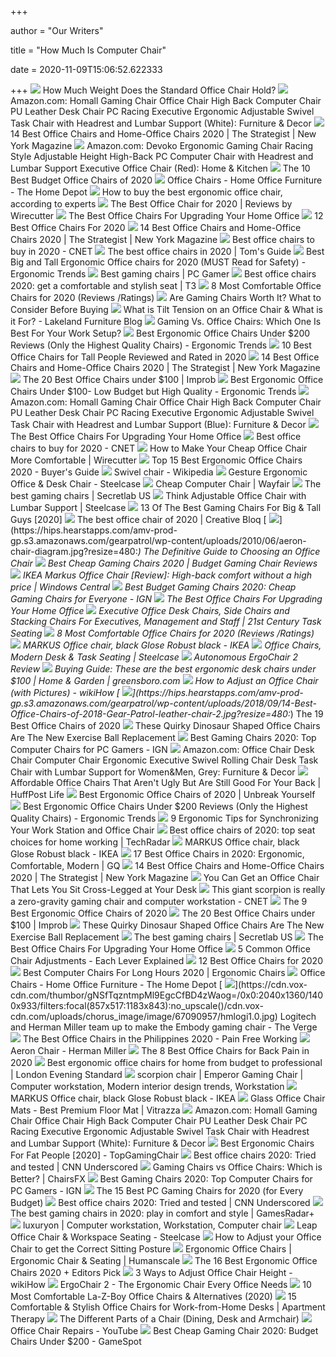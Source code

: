 +++
        
author = "Our Writers"
        
title = "How Much Is Computer Chair"
        
date = 2020-11-09T15:06:52.622333
        
+++
[ ![](http://s7d9.scene7.com/is/image/OfficeChairscom/Chair_Weight_Capacity?wid=600&id=ubHrK3&fmt=jpg&fit=constrain,1&wid=594&hei=594)](http://s7d9.scene7.com/is/image/OfficeChairscom/Chair_Weight_Capacity?wid=600&id=ubHrK3&fmt=jpg&fit=constrain,1&wid=594&hei=594) How Much Weight Does the Standard Office Chair Hold?
[ ![](https://images-na.ssl-images-amazon.com/images/I/61HEqHMkRhL._AC_SY355_.jpg)](https://images-na.ssl-images-amazon.com/images/I/61HEqHMkRhL._AC_SY355_.jpg) Amazon.com: Homall Gaming Chair Office Chair High Back Computer Chair PU  Leather Desk Chair PC Racing Executive Ergonomic Adjustable Swivel Task  Chair with Headrest and Lumbar Support (White): Furniture & Decor
[ ![](https://pyxis.nymag.com/v1/imgs/742/d01/1fcb82626ad99af52e83ff3361fff50c73-sadie-big-and-tall-office-computer-chair.rsquare.w600.jpg)](https://pyxis.nymag.com/v1/imgs/742/d01/1fcb82626ad99af52e83ff3361fff50c73-sadie-big-and-tall-office-computer-chair.rsquare.w600.jpg) 14 Best Office Chairs and Home-Office Chairs 2020 | The Strategist | New  York Magazine
[ ![](https://images-na.ssl-images-amazon.com/images/I/71iD3uTLZ0L._AC_SL1500_.jpg)](https://images-na.ssl-images-amazon.com/images/I/71iD3uTLZ0L._AC_SL1500_.jpg) Amazon.com: Devoko Ergonomic Gaming Chair Racing Style Adjustable Height  High-Back PC Computer Chair with Headrest and Lumbar Support Executive Office  Chair (Red): Home & Kitchen
[ ![](https://www.thebalancesmb.com/thmb/32NtoHYiBK2h31vY8T2PcD6kgZQ=/1500x1500/smart/filters:no_upscale()/ModwayArticulateErgonomicMeshOfficeChairinBlack-5b21558bba61770037203394.jpg)](https://www.thebalancesmb.com/thmb/32NtoHYiBK2h31vY8T2PcD6kgZQ=/1500x1500/smart/filters:no_upscale()/ModwayArticulateErgonomicMeshOfficeChairinBlack-5b21558bba61770037203394.jpg) The 10 Best Budget Office Chairs of 2020
[ ![](https://images.homedepot-static.com/productImages/fc5218e5-1c1f-4884-9fb7-1efcd499b4bd/svn/black-merax-ergonomic-chairs-pp189619baa-64_400.jpg)](https://images.homedepot-static.com/productImages/fc5218e5-1c1f-4884-9fb7-1efcd499b4bd/svn/black-merax-ergonomic-chairs-pp189619baa-64_400.jpg) Office Chairs - Home Office Furniture - The Home Depot
[ ![](https://media2.s-nbcnews.com/i/newscms/2020_25/3390893/ergonomic-office-chairs-kr-2x1-tease-200618_38008296185ce90fd52b401caf79df24.jpg)](https://media2.s-nbcnews.com/i/newscms/2020_25/3390893/ergonomic-office-chairs-kr-2x1-tease-200618_38008296185ce90fd52b401caf79df24.jpg) How to buy the best ergonomic office chair, according to experts
[ ![](https://cdn.thewirecutter.com/wp-content/media/2020/09/officechairs-2048px-9607.jpg?auto=webp&crop=1.91:1&width=1200)](https://cdn.thewirecutter.com/wp-content/media/2020/09/officechairs-2048px-9607.jpg?auto=webp&crop=1.91:1&width=1200) The Best Office Chair for 2020 | Reviews by Wirecutter
[ ![](https://specials-images.forbesimg.com/imageserve/5eea485bdb3b680006a1e736/960x0.jpg?cropX1=0&cropX2=800&cropY1=233&cropY2=766)](https://specials-images.forbesimg.com/imageserve/5eea485bdb3b680006a1e736/960x0.jpg?cropX1=0&cropX2=800&cropY1=233&cropY2=766) The Best Office Chairs For Upgrading Your Home Office
[ ![](https://www.btod.com/blog/wp-content/uploads/2019/10/best-office-chairs-2020-blog-header.jpg)](https://www.btod.com/blog/wp-content/uploads/2019/10/best-office-chairs-2020-blog-header.jpg) 12 Best Office Chairs For 2020
[ ![](https://pyxis.nymag.com/v1/imgs/fdc/3a6/86a7075e3525ef1c07994401e3cd530a78-amazon-basics-exec-chair.rsquare.w600.jpg)](https://pyxis.nymag.com/v1/imgs/fdc/3a6/86a7075e3525ef1c07994401e3cd530a78-amazon-basics-exec-chair.rsquare.w600.jpg) 14 Best Office Chairs and Home-Office Chairs 2020 | The Strategist | New  York Magazine
[ ![](https://cnet2.cbsistatic.com/img/GRo-GylewM5N39e16q82prn8Gog=/940x528/2020/08/03/92e8293d-d387-4aa5-9494-f9f4038830ab/hbada.jpg)](https://cnet2.cbsistatic.com/img/GRo-GylewM5N39e16q82prn8Gog=/940x528/2020/08/03/92e8293d-d387-4aa5-9494-f9f4038830ab/hbada.jpg) Best office chairs to buy in 2020 - CNET
[ ![](https://cdn.mos.cms.futurecdn.net/chg3AGHkpwVFcZeK26TKuA-1200-80.jpg)](https://cdn.mos.cms.futurecdn.net/chg3AGHkpwVFcZeK26TKuA-1200-80.jpg) The best office chairs in 2020 | Tom's Guide
[ ![](http://ergonomictrends.com/wp-content/uploads/2018/06/best-big-and-tall-office-chairs.jpg)](http://ergonomictrends.com/wp-content/uploads/2018/06/best-big-and-tall-office-chairs.jpg) Best Big and Tall Ergonomic Office chairs for 2020 (MUST Read for Safety) -  Ergonomic Trends
[ ![](https://cdn.mos.cms.futurecdn.net/eTsGaLnVkpozHC9CqhA6dK.jpg)](https://cdn.mos.cms.futurecdn.net/eTsGaLnVkpozHC9CqhA6dK.jpg) Best gaming chairs | PC Gamer
[ ![](https://cdn.mos.cms.futurecdn.net/9rXCdrBHCFMd2aXzFFi6XV.jpg)](https://cdn.mos.cms.futurecdn.net/9rXCdrBHCFMd2aXzFFi6XV.jpg) Best office chairs 2020: get a comfortable and stylish seat | T3
[ ![](https://www.btod.com/blog/wp-content/uploads/2019/04/most-comfortable-office-chairs-1-most-comfortable.jpg)](https://www.btod.com/blog/wp-content/uploads/2019/04/most-comfortable-office-chairs-1-most-comfortable.jpg) 8 Most Comfortable Office Chairs for 2020 (Reviews /Ratings)
[ ![](https://i.ytimg.com/vi/G7MTlS4aJTo/maxresdefault.jpg)](https://i.ytimg.com/vi/G7MTlS4aJTo/maxresdefault.jpg) Are Gaming Chairs Worth It? What to Consider Before Buying
[ ![](https://www.lakeland-furniture.co.uk/media/mageplaza/blog/post/uploads/como_black_chair.jpg)](https://www.lakeland-furniture.co.uk/media/mageplaza/blog/post/uploads/como_black_chair.jpg) What is Tilt Tension on an Office Chair & What is it For? - Lakeland  Furniture Blog
[ ![](https://specials-images.forbesimg.com/imageserve/5e8e572c93ef920006d3a192/960x0.jpg?fit=scale)](https://specials-images.forbesimg.com/imageserve/5e8e572c93ef920006d3a192/960x0.jpg?fit=scale) Gaming Vs. Office Chairs: Which One Is Best For Your Work Setup?
[ ![](http://ergonomictrends.com/wp-content/uploads/2018/01/best-ergonomic-office-chairs-under-200.png)](http://ergonomictrends.com/wp-content/uploads/2018/01/best-ergonomic-office-chairs-under-200.png) Best Ergonomic Office Chairs Under $200 Reviews (Only the Highest Quality  Chairs) - Ergonomic Trends
[ ![](https://www.theworkbuzz.com/wp-content/uploads/2020/02/best-office-chairs-for-tall-people.jpg)](https://www.theworkbuzz.com/wp-content/uploads/2020/02/best-office-chairs-for-tall-people.jpg) 10 Best Office Chairs for Tall People Reviewed and Rated in 2020
[ ![](https://pyxis.nymag.com/v1/imgs/ca5/bc5/36012ed1f1dd056cd221c8dbeb9b124457-boss-office-products-b6105-budget-mesh-t.2x.rsquare.w600.jpg)](https://pyxis.nymag.com/v1/imgs/ca5/bc5/36012ed1f1dd056cd221c8dbeb9b124457-boss-office-products-b6105-budget-mesh-t.2x.rsquare.w600.jpg) 14 Best Office Chairs and Home-Office Chairs 2020 | The Strategist | New  York Magazine
[ ![](https://cdn.improb.com/wp-content/uploads/2019/07/OFM-Mid-Back-Office-Computer-Chair.jpg)](https://cdn.improb.com/wp-content/uploads/2019/07/OFM-Mid-Back-Office-Computer-Chair.jpg) The 20 Best Office Chairs under $100 | Improb
[ ![](http://ergonomictrends.com/wp-content/uploads/2018/04/best-ergonomic-office-chairs-under-100-reviews.jpg)](http://ergonomictrends.com/wp-content/uploads/2018/04/best-ergonomic-office-chairs-under-100-reviews.jpg) Best Ergonomic Office Chairs Under $100- Low Budget but High Quality -  Ergonomic Trends
[ ![](https://m.media-amazon.com/images/I/71dUCLRb3aL._AC_UL400_.jpg)](https://m.media-amazon.com/images/I/71dUCLRb3aL._AC_UL400_.jpg) Amazon.com: Homall Gaming Chair Office Chair High Back Computer Chair PU  Leather Desk Chair PC Racing Executive Ergonomic Adjustable Swivel Task  Chair with Headrest and Lumbar Support (Blue): Furniture & Decor
[ ![](https://thumbor.forbes.com/thumbor/711x1028/https://specials-images.forbesimg.com/imageserve/5eea4d186ef66b0006115587/0x800.jpg?fit=scale)](https://thumbor.forbes.com/thumbor/711x1028/https://specials-images.forbesimg.com/imageserve/5eea4d186ef66b0006115587/0x800.jpg?fit=scale) The Best Office Chairs For Upgrading Your Home Office
[ ![](https://cnet3.cbsistatic.com/img/UXNRsydEsno5dIopiDilCZRrxzQ=/1200x630/2020/08/03/e3102fda-4531-4c29-8cd2-c03a53eed9a2/office-chairs.jpg)](https://cnet3.cbsistatic.com/img/UXNRsydEsno5dIopiDilCZRrxzQ=/1200x630/2020/08/03/e3102fda-4531-4c29-8cd2-c03a53eed9a2/office-chairs.jpg) Best office chairs to buy for 2020 - CNET
[ ![](https://cdn.thewirecutter.com/wp-content/uploads/2020/07/priceyofficechairalternative-lowres-iStock-1216129947-630x420.jpg)](https://cdn.thewirecutter.com/wp-content/uploads/2020/07/priceyofficechairalternative-lowres-iStock-1216129947-630x420.jpg) How to Make Your Cheap Office Chair More Comfortable | Wirecutter
[ ![](https://www.republiclab.com/wp-content/uploads/2017/08/best-office-chair-thumbnail-1024x576.jpg)](https://www.republiclab.com/wp-content/uploads/2017/08/best-office-chair-thumbnail-1024x576.jpg) Top 15 Best Ergonomic Office Chairs 2020 - Buyer's Guide
[ ![](https://upload.wikimedia.org/wikipedia/commons/thumb/4/4b/Desk_chair.jpg/220px-Desk_chair.jpg)](https://upload.wikimedia.org/wikipedia/commons/thumb/4/4b/Desk_chair.jpg/220px-Desk_chair.jpg) Swivel chair - Wikipedia
[ ![](https://steelcase-res.cloudinary.com/image/upload/c_fill,dpr_auto,q_70,h_656,w_1166/v1590006842/www.steelcase.com/2020/05/20/20-0140278.jpg)](https://steelcase-res.cloudinary.com/image/upload/c_fill,dpr_auto,q_70,h_656,w_1166/v1590006842/www.steelcase.com/2020/05/20/20-0140278.jpg) Gesture Ergonomic Office & Desk Chair - Steelcase
[ ![](https://secure.img1-fg.wfcdn.com/im/46138212/resize-h310-w310%5Ecompr-r85/1217/121765540/home-office-chair-computer-task-chair-adjustable-desk-chair-with-swivel-casters-for-office-leisure-grey.jpg)](https://secure.img1-fg.wfcdn.com/im/46138212/resize-h310-w310%5Ecompr-r85/1217/121765540/home-office-chair-computer-task-chair-adjustable-desk-chair-with-swivel-casters-for-office-leisure-grey.jpg) Cheap Computer Chair | Wayfair
[ ![](https://cdn.shopify.com/s/files/1/1640/2231/t/296/assets/home-about-min.jpg?v=15469314744188955009)](https://cdn.shopify.com/s/files/1/1640/2231/t/296/assets/home-about-min.jpg?v=15469314744188955009) The best gaming chairs | Secretlab US
[ ![](https://steelcase-res.cloudinary.com/image/upload/c_fill,dpr_auto,q_70,h_656,w_1166/v1590008574/www.steelcase.com/2020/05/20/20-0140291.jpg)](https://steelcase-res.cloudinary.com/image/upload/c_fill,dpr_auto,q_70,h_656,w_1166/v1590008574/www.steelcase.com/2020/05/20/20-0140291.jpg) Think Adjustable Office Chair with Lumbar Support | Steelcase
[ ![](https://www.toolsofmen.com/wp-content/uploads/2017/06/best-gaming-chairs-for-big-and-tall-guys.jpg.webp)](https://www.toolsofmen.com/wp-content/uploads/2017/06/best-gaming-chairs-for-big-and-tall-guys.jpg.webp) 13 Of The Best Gaming Chairs For Big & Tall Guys [2020]
[ ![](https://cdn.mos.cms.futurecdn.net/NkRwHsoDezP3MuJnwDvjhh.jpg)](https://cdn.mos.cms.futurecdn.net/NkRwHsoDezP3MuJnwDvjhh.jpg) The best office chair of 2020 | Creative Bloq
[ ![](https://hips.hearstapps.com/amv-prod-gp.s3.amazonaws.com/gearpatrol/wp-content/uploads/2010/06/aeron-chair-diagram.jpg?resize=480:*)](https://hips.hearstapps.com/amv-prod-gp.s3.amazonaws.com/gearpatrol/wp-content/uploads/2010/06/aeron-chair-diagram.jpg?resize=480:*) The Definitive Guide to Choosing an Office Chair
[ ![](https://hips.hearstapps.com/hmg-prod.s3.amazonaws.com/images/pop-gamingchairs-cheap-index-1592407775.jpg)](https://hips.hearstapps.com/hmg-prod.s3.amazonaws.com/images/pop-gamingchairs-cheap-index-1592407775.jpg) Best Cheap Gaming Chairs 2020 | Budget Gaming Chair Reviews
[ ![](https://www.windowscentral.com/sites/wpcentral.com/files/styles/large/public/field/image/2017/07/markus-chair.jpg)](https://www.windowscentral.com/sites/wpcentral.com/files/styles/large/public/field/image/2017/07/markus-chair.jpg) IKEA Markus Office Chair [Review]: High-back comfort without a high price |  Windows Central
[ ![](http://assets1.ignimgs.com/2018/06/20/bestgamingchairs-blogroll-1529525911135.jpg)](http://assets1.ignimgs.com/2018/06/20/bestgamingchairs-blogroll-1529525911135.jpg) Best Budget Gaming Chairs 2020: Cheap Gaming Chairs for Everyone - IGN
[ ![](https://specials-images.forbesimg.com/imageserve/5f203f62953761c471e7740d/960x0.jpg?fit=scale)](https://specials-images.forbesimg.com/imageserve/5f203f62953761c471e7740d/960x0.jpg?fit=scale) The Best Office Chairs For Upgrading Your Home Office
[ ![](https://smhttp-ssl-87908.nexcesscdn.net/media/wysiwyg/X_Chair/home/banner_xchair2_animated2.png)](https://smhttp-ssl-87908.nexcesscdn.net/media/wysiwyg/X_Chair/home/banner_xchair2_animated2.png) Executive Office Desk Chairs, Side Chairs and Stacking Chairs For  Executives, Management and Staff | 21st Century Task Seating
[ ![](https://www.btod.com/blog/wp-content/uploads/2019/04/most-comfortable-office-chairs-2020-blog-header.jpg)](https://www.btod.com/blog/wp-content/uploads/2019/04/most-comfortable-office-chairs-2020-blog-header.jpg) 8 Most Comfortable Office Chairs for 2020 (Reviews /Ratings)
[ ![](https://www.ikea.com/us/en/images/products/markus-office-chair-glose-black__0853969_PE563352_S5.JPG)](https://www.ikea.com/us/en/images/products/markus-office-chair-glose-black__0853969_PE563352_S5.JPG) MARKUS Office chair, black Glose Robust black - IKEA
[ ![](https://steelcase-res.cloudinary.com/image/upload/c_fill,dpr_auto,q_70,h_656,w_1166/v1589932105/www.steelcase.com/2020/05/19/20-140118-oneup.jpg)](https://steelcase-res.cloudinary.com/image/upload/c_fill,dpr_auto,q_70,h_656,w_1166/v1589932105/www.steelcase.com/2020/05/19/20-140118-oneup.jpg) Office Chairs, Modern Desk & Task Seating | Steelcase
[ ![](https://thinkcomputers.org/wp-content/uploads/2019/06/ergo-chair-19.jpg)](https://thinkcomputers.org/wp-content/uploads/2019/06/ergo-chair-19.jpg) Autonomous ErgoChair 2 Review
[ ![](https://bloximages.newyork1.vip.townnews.com/greensboro.com/content/tncms/assets/v3/editorial/1/67/1677e996-24f3-5278-9065-5c4de9d0cdc9/5f9078855f304.image.jpg?resize=1200%2C962)](https://bloximages.newyork1.vip.townnews.com/greensboro.com/content/tncms/assets/v3/editorial/1/67/1677e996-24f3-5278-9065-5c4de9d0cdc9/5f9078855f304.image.jpg?resize=1200%2C962) Buying Guide: These are the best ergonomic desk chairs under $100 | Home &  Garden | greensboro.com
[ ![](https://www.wikihow.com/images/thumb/3/39/Adjust-an-Office-Chair-Step-1-Version-2.jpg/v4-460px-Adjust-an-Office-Chair-Step-1-Version-2.jpg.webp)](https://www.wikihow.com/images/thumb/3/39/Adjust-an-Office-Chair-Step-1-Version-2.jpg/v4-460px-Adjust-an-Office-Chair-Step-1-Version-2.jpg.webp) How to Adjust an Office Chair (with Pictures) - wikiHow
[ ![](https://hips.hearstapps.com/amv-prod-gp.s3.amazonaws.com/gearpatrol/wp-content/uploads/2018/09/14-Best-Office-Chairs-of-2018-Gear-Patrol-leather-chair-2.jpg?resize=480:*)](https://hips.hearstapps.com/amv-prod-gp.s3.amazonaws.com/gearpatrol/wp-content/uploads/2018/09/14-Best-Office-Chairs-of-2018-Gear-Patrol-leather-chair-2.jpg?resize=480:*) The 19 Best Office Chairs of 2020
[ ![](https://odditymall.com/includes/content/upload/dinosaur-shaped-office-chairs-8246.jpg)](https://odditymall.com/includes/content/upload/dinosaur-shaped-office-chairs-8246.jpg) These Quirky Dinosaur Shaped Office Chairs Are The New Exercise Ball  Replacement
[ ![](https://oyster.ignimgs.com/wordpress/stg.ign.com/2019/06/Titan-2.jpg)](https://oyster.ignimgs.com/wordpress/stg.ign.com/2019/06/Titan-2.jpg) Best Gaming Chairs 2020: Top Computer Chairs for PC Gamers - IGN
[ ![](https://images-na.ssl-images-amazon.com/images/I/71oblYmALTL._AC_SX522_.jpg)](https://images-na.ssl-images-amazon.com/images/I/71oblYmALTL._AC_SX522_.jpg) Amazon.com: Office Chair Desk Chair Computer Chair Ergonomic Executive  Swivel Rolling Chair Desk Task Chair with Lumbar Support for Women&Men,  Grey: Furniture & Decor
[ ![](https://img.huffingtonpost.com/asset/5ed8120a30000077261573ee.jpeg?ops=scalefit_720_noupscale)](https://img.huffingtonpost.com/asset/5ed8120a30000077261573ee.jpeg?ops=scalefit_720_noupscale) Affordable Office Chairs That Aren't Ugly But Are Still Good For Your Back  | HuffPost Life
[ ![](https://m.media-amazon.com/images/I/518YLQETYdL.jpg)](https://m.media-amazon.com/images/I/518YLQETYdL.jpg) Best Ergonomic Office Chairs of 2020 | Unbreak Yourself
[ ![](http://ergonomictrends.com/wp-content/uploads/2018/06/Sadie-Big-Tall-Office-Chair-review.jpg)](http://ergonomictrends.com/wp-content/uploads/2018/06/Sadie-Big-Tall-Office-Chair-review.jpg) Best Ergonomic Office Chairs Under $200 Reviews (Only the Highest Quality  Chairs) - Ergonomic Trends
[ ![](https://embed.widencdn.net/img/veritas/ax8cyirj35/1200x630px/AdobeStock-119533931.jpeg?u=at8tiu&use=d502n&k=c)](https://embed.widencdn.net/img/veritas/ax8cyirj35/1200x630px/AdobeStock-119533931.jpeg?u=at8tiu&use=d502n&k=c) 9 Ergonomic Tips for Synchronizing Your Work Station and Office Chair
[ ![](https://cdn.mos.cms.futurecdn.net/uhLcHVMpEU9BkMYHRqBsNE.jpg)](https://cdn.mos.cms.futurecdn.net/uhLcHVMpEU9BkMYHRqBsNE.jpg) Best office chairs of 2020: top seat choices for home working | TechRadar
[ ![](https://www.ikea.com/us/en/images/products/markus-office-chair-glose-black__0657156_PE709640_S5.JPG)](https://www.ikea.com/us/en/images/products/markus-office-chair-glose-black__0657156_PE709640_S5.JPG) MARKUS Office chair, black Glose Robust black - IKEA
[ ![](https://media.gq.com/photos/5f12159f97f256cb0f19314c/3:2/w_1686,h_1124,c_limit/chairs-v4.jpg)](https://media.gq.com/photos/5f12159f97f256cb0f19314c/3:2/w_1686,h_1124,c_limit/chairs-v4.jpg) 17 Best Office Chairs in 2020: Ergonomic, Comfortable, Modern | GQ
[ ![](https://pyxis.nymag.com/v1/imgs/f70/0dc/ef818830cfff15f517212eb5fb9f50f538-office-star-deluxe-vinyl-seat-and-mesh-b.2x.rsquare.w600.jpg)](https://pyxis.nymag.com/v1/imgs/f70/0dc/ef818830cfff15f517212eb5fb9f50f538-office-star-deluxe-vinyl-seat-and-mesh-b.2x.rsquare.w600.jpg) 14 Best Office Chairs and Home-Office Chairs 2020 | The Strategist | New  York Magazine
[ ![](https://hips.hearstapps.com/hmg-prod.s3.amazonaws.com/images/soul-seat-cross-legged-office-chair-1581088845.jpg)](https://hips.hearstapps.com/hmg-prod.s3.amazonaws.com/images/soul-seat-cross-legged-office-chair-1581088845.jpg) You Can Get an Office Chair That Lets You Sit Cross-Legged at Your Desk
[ ![](https://cnet2.cbsistatic.com/img/LqTweqlhZ2BcCTOU9y0XU4twvbU=/13x78:755x792/940x0/2020/09/13/5802e97f-be0d-4156-8643-f18ab9e4a755/cluvens-iw-sk-scorpion-king-computer-gaming-office-reclining-chair-for-3-monitors.jpg)](https://cnet2.cbsistatic.com/img/LqTweqlhZ2BcCTOU9y0XU4twvbU=/13x78:755x792/940x0/2020/09/13/5802e97f-be0d-4156-8643-f18ab9e4a755/cluvens-iw-sk-scorpion-king-computer-gaming-office-reclining-chair-for-3-monitors.jpg) This giant scorpion is really a zero-gravity gaming chair and computer  workstation - CNET
[ ![](https://www.thespruce.com/thmb/-TZyNjYe9X5gmb6qiT_EEjPYhE8=/683x683/smart/filters:no_upscale()/ScreenShot2019-06-11at11.37.40AM-e3c3909c6da94f0d90e0ec7ed8c58ed1.png)](https://www.thespruce.com/thmb/-TZyNjYe9X5gmb6qiT_EEjPYhE8=/683x683/smart/filters:no_upscale()/ScreenShot2019-06-11at11.37.40AM-e3c3909c6da94f0d90e0ec7ed8c58ed1.png) The 9 Best Ergonomic Office Chairs of 2020
[ ![](https://cdn.improb.com/wp-content/uploads/2019/07/best-office-chairs-under-100.jpg)](https://cdn.improb.com/wp-content/uploads/2019/07/best-office-chairs-under-100.jpg) The 20 Best Office Chairs under $100 | Improb
[ ![](https://odditymall.com/includes/content/upload/dinosaur-shaped-office-chairs-6081.jpg)](https://odditymall.com/includes/content/upload/dinosaur-shaped-office-chairs-6081.jpg) These Quirky Dinosaur Shaped Office Chairs Are The New Exercise Ball  Replacement
[ ![](https://pbs.twimg.com/media/DjpkpdCV4AAjRZf.jpg)](https://pbs.twimg.com/media/DjpkpdCV4AAjRZf.jpg) The best gaming chairs | Secretlab US
[ ![](https://specials-images.forbesimg.com/imageserve/5f68e7a0415f3b8c3fba6df5/960x0.jpg?cropX1=0&cropX2=600&cropY1=0&cropY2=600)](https://specials-images.forbesimg.com/imageserve/5f68e7a0415f3b8c3fba6df5/960x0.jpg?cropX1=0&cropX2=600&cropY1=0&cropY2=600) The Best Office Chairs For Upgrading Your Home Office
[ ![](https://i2.wp.com/blog.officechairsunlimited.com/wp-content/uploads/2011/06/office-chair-adjustments-levers.jpg?fit=415%2C323&ssl=1)](https://i2.wp.com/blog.officechairsunlimited.com/wp-content/uploads/2011/06/office-chair-adjustments-levers.jpg?fit=415%2C323&ssl=1) 5 Common Office Chair Adjustments - Each Lever Explained
[ ![](https://www.btod.com/blog/wp-content/uploads/2019/02/affirm.jpg)](https://www.btod.com/blog/wp-content/uploads/2019/02/affirm.jpg) 12 Best Office Chairs for 2020
[ ![](https://www.accessoriesadviser.com/wp-content/uploads/2020/02/Sihoo-Ergonomics-Recliner-Computer-Chair-Review-1024x1024.png)](https://www.accessoriesadviser.com/wp-content/uploads/2020/02/Sihoo-Ergonomics-Recliner-Computer-Chair-Review-1024x1024.png) Best Computer Chairs For Long Hours 2020 | Ergonomic Chairs
[ ![](https://images.homedepot-static.com/productImages/5a03a3db-4715-41cf-805b-68a107211b0f/svn/black-merax-ergonomic-chairs-pp190218aaa-64_400.jpg)](https://images.homedepot-static.com/productImages/5a03a3db-4715-41cf-805b-68a107211b0f/svn/black-merax-ergonomic-chairs-pp190218aaa-64_400.jpg) Office Chairs - Home Office Furniture - The Home Depot
[ ![](https://cdn.vox-cdn.com/thumbor/gNSfTqzntmpMl9EgcCfBD4zWaog=/0x0:2040x1360/1400x933/filters:focal(857x517:1183x843):no_upscale()/cdn.vox-cdn.com/uploads/chorus_image/image/67090957/hmlogi1.0.jpg)](https://cdn.vox-cdn.com/thumbor/gNSfTqzntmpMl9EgcCfBD4zWaog=/0x0:2040x1360/1400x933/filters:focal(857x517:1183x843):no_upscale()/cdn.vox-cdn.com/uploads/chorus_image/image/67090957/hmlogi1.0.jpg) Logitech and Herman Miller team up to make the Embody gaming chair - The  Verge
[ ![](https://nitrocdn.com/PBUPfwKmLzomemRunagDJMJnJODlTaii/assets/static/source/rev-7b76adc/wp-content/uploads/2020/04/cf2ff45c0a42c06de8431e355d56da88.jpg)](https://nitrocdn.com/PBUPfwKmLzomemRunagDJMJnJODlTaii/assets/static/source/rev-7b76adc/wp-content/uploads/2020/04/cf2ff45c0a42c06de8431e355d56da88.jpg) The Best Office Chairs in the Philippines 2020 - Pain Free Working
[ ![](https://store.hermanmiller.com/on/demandware.static/-/Sites-master-catalog/default/dw0a32cebd/gallery/2195348/2195348-gallery-18.jpg)](https://store.hermanmiller.com/on/demandware.static/-/Sites-master-catalog/default/dw0a32cebd/gallery/2195348/2195348-gallery-18.jpg) Aeron Chair - Herman Miller
[ ![](https://www.thebalancesmb.com/thmb/Zw1WN-ImczlJObHT2WFj_h8QbVw=/640x480/smart/filters:no_upscale()/717tpSVhAvL._SL1001_-5b5f3e8a46e0fb0050e83f91.jpg)](https://www.thebalancesmb.com/thmb/Zw1WN-ImczlJObHT2WFj_h8QbVw=/640x480/smart/filters:no_upscale()/717tpSVhAvL._SL1001_-5b5f3e8a46e0fb0050e83f91.jpg) The 8 Best Office Chairs for Back Pain in 2020
[ ![](https://static.standard.co.uk/s3fs-public/thumbnails/image/2020/06/19/10/office-chairs.jpg?w968)](https://static.standard.co.uk/s3fs-public/thumbnails/image/2020/06/19/10/office-chairs.jpg?w968) Best ergonomic office chairs for home from budget to professional | London  Evening Standard
[ ![](https://i.pinimg.com/originals/53/02/86/530286265e5aabacd1a4416fadb26bd0.jpg)](https://i.pinimg.com/originals/53/02/86/530286265e5aabacd1a4416fadb26bd0.jpg) scorpion chair | Emperor Gaming Chair | Computer workstation, Modern  interior design trends, Workstation
[ ![](https://www.ikea.com/us/en/images/products/markus-office-chair-glose-black__0399476_PE563509_S5.JPG?f=s)](https://www.ikea.com/us/en/images/products/markus-office-chair-glose-black__0399476_PE563509_S5.JPG?f=s) MARKUS Office chair, black Glose Robust black - IKEA
[ ![](https://cdn.shopify.com/s/files/1/0515/5705/files/54x54-Mobile_1200x.jpg?v=1581609216)](https://cdn.shopify.com/s/files/1/0515/5705/files/54x54-Mobile_1200x.jpg?v=1581609216) Glass Office Chair Mats - Best Premium Floor Mat | Vitrazza
[ ![](https://m.media-amazon.com/images/I/611jFd4qtaL._AC_SS350_.jpg)](https://m.media-amazon.com/images/I/611jFd4qtaL._AC_SS350_.jpg) Amazon.com: Homall Gaming Chair Office Chair High Back Computer Chair PU  Leather Desk Chair PC Racing Executive Ergonomic Adjustable Swivel Task  Chair with Headrest and Lumbar Support (White): Furniture & Decor
[ ![](https://topgamingchair.com/wp-content/uploads/2019/02/x_seating_office-desk-chairs_leap-plus-chair_reference.png)](https://topgamingchair.com/wp-content/uploads/2019/02/x_seating_office-desk-chairs_leap-plus-chair_reference.png) Best Ergonomic Chairs For Fat People [2020] - TopGamingChair
[ ![](https://cdn.cnn.com/cnnnext/dam/assets/200805162317-underscored-office-chair-lead.jpg)](https://cdn.cnn.com/cnnnext/dam/assets/200805162317-underscored-office-chair-lead.jpg) Best office chairs 2020: Tried and tested | CNN Underscored
[ ![](https://chairsfx.com/wp-content/uploads/2020/07/gaming-vs-office-compare.jpg)](https://chairsfx.com/wp-content/uploads/2020/07/gaming-vs-office-compare.jpg) Gaming Chairs vs Office Chairs: Which is Better? | ChairsFX
[ ![](https://assets-prd.ignimgs.com/2020/06/03/9-1591197578657.jpg)](https://assets-prd.ignimgs.com/2020/06/03/9-1591197578657.jpg) Best Gaming Chairs 2020: Top Computer Chairs for PC Gamers - IGN
[ ![](https://techguided.com/wp-content/uploads/2019/10/The-Best-Gaming-Chairs.jpg)](https://techguided.com/wp-content/uploads/2019/10/The-Best-Gaming-Chairs.jpg) The 15 Best PC Gaming Chairs for 2020 (for Every Budget)
[ ![](https://cdn.cnn.com/cnnnext/dam/assets/200715110054-underscored-best-office-chair-everything-else-1-live-video.jpg)](https://cdn.cnn.com/cnnnext/dam/assets/200715110054-underscored-best-office-chair-everything-else-1-live-video.jpg) Best office chairs 2020: Tried and tested | CNN Underscored
[ ![](https://cdn.mos.cms.futurecdn.net/JhAv8G8wDXT8JNsSrq3Gvk.jpg)](https://cdn.mos.cms.futurecdn.net/JhAv8G8wDXT8JNsSrq3Gvk.jpg) The best gaming chairs in 2020: play in comfort and style | GamesRadar+
[ ![](https://i.pinimg.com/originals/ca/df/7e/cadf7e42ca644445904537429a8b1152.jpg)](https://i.pinimg.com/originals/ca/df/7e/cadf7e42ca644445904537429a8b1152.jpg) luxuryon | Computer workstation, Workstation, Computer chair
[ ![](https://steelcase-res.cloudinary.com/image/upload/c_fill,dpr_auto,q_70,h_656,w_1166/v1590007504/www.steelcase.com/2020/05/20/20-0140279.jpg)](https://steelcase-res.cloudinary.com/image/upload/c_fill,dpr_auto,q_70,h_656,w_1166/v1590007504/www.steelcase.com/2020/05/20/20-0140279.jpg) Leap Office Chair & Workspace Seating - Steelcase
[ ![](https://backcentre.com.au/wp-content/uploads/2018/07/ergonomic-workstation-back-angle.svg)](https://backcentre.com.au/wp-content/uploads/2018/07/ergonomic-workstation-back-angle.svg) How to Adjust your Office Chair to get the Correct Sitting Posture
[ ![](https://www.humanscale.com/userFiles/images/seating/summa/summa_product.jpg)](https://www.humanscale.com/userFiles/images/seating/summa/summa_product.jpg) Ergonomic Office Chairs | Ergonomic Chair & Seating | Humanscale
[ ![](https://www.omnicoreagency.com/wp-content/uploads/2020/01/Herman-Miller-Embody-Ergonomic-Office-Chair-List.jpg)](https://www.omnicoreagency.com/wp-content/uploads/2020/01/Herman-Miller-Embody-Ergonomic-Office-Chair-List.jpg) The 16 Best Ergonomic Office Chairs 2020 + Editors Pick
[ ![](https://www.wikihow.com/images/thumb/8/83/Adjust-Office-Chair-Height-Step-1-Version-4.jpg/v4-460px-Adjust-Office-Chair-Height-Step-1-Version-4.jpg.webp)](https://www.wikihow.com/images/thumb/8/83/Adjust-Office-Chair-Height-Step-1-Version-4.jpg/v4-460px-Adjust-Office-Chair-Height-Step-1-Version-4.jpg.webp) 3 Ways to Adjust Office Chair Height - wikiHow
[ ![](https://cdn.autonomous.ai/static/upload/images/anonymous/pri38-1602906654.jpeg)](https://cdn.autonomous.ai/static/upload/images/anonymous/pri38-1602906654.jpeg) ErgoChair 2 - The Ergonomic Chair Every Office Needs
[ ![](https://officechairpicks.com/wp-content/uploads/2019/01/Best-La-Z-Boy-Office-Chairs-e1596041632889.jpg)](https://officechairpicks.com/wp-content/uploads/2019/01/Best-La-Z-Boy-Office-Chairs-e1596041632889.jpg) 10 Most Comfortable La-Z-Boy Office Chairs & Alternatives (2020)
[ ![](https://cdn.apartmenttherapy.info/image/upload/f_auto,q_auto:eco,w_730/at%2Fproduct%20listing%2Fyoyomax-task-chair-white)](https://cdn.apartmenttherapy.info/image/upload/f_auto,q_auto:eco,w_730/at%2Fproduct%20listing%2Fyoyomax-task-chair-white) 15 Comfortable & Stylish Office Chairs for Work-from-Home Desks | Apartment  Therapy
[ ![](https://www.homestratosphere.com/wp-content/uploads/2018/02/Parts-of-desk-chair.jpg)](https://www.homestratosphere.com/wp-content/uploads/2018/02/Parts-of-desk-chair.jpg) The Different Parts of a Chair (Dining, Desk and Armchair)
[ ![](https://i.ytimg.com/vi/rx8ezncgECI/maxresdefault.jpg)](https://i.ytimg.com/vi/rx8ezncgECI/maxresdefault.jpg) Office Chair Repairs - YouTube
[ ![](https://gamespot1.cbsistatic.com/uploads/scale_landscape/1595/15950357/3661022-gaming%20chairs.jpg)](https://gamespot1.cbsistatic.com/uploads/scale_landscape/1595/15950357/3661022-gaming%20chairs.jpg) Best Cheap Gaming Chair 2020: Budget Chairs Under $200 - GameSpot
